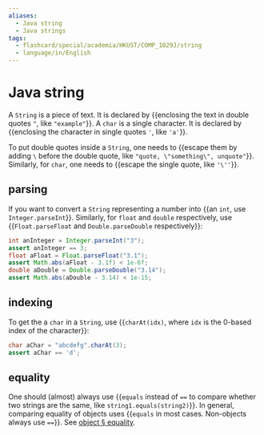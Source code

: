 ```yaml
---
aliases:
  - Java string
  - Java strings
tags:
  - flashcard/special/academia/HKUST/COMP_1029J/string
  - language/in/English
---
```


# Java string

A `String` is a piece of text. It is declared by {{enclosing the text in double quotes `"`, like `"example"`}}. A `char` is a single character. It is declared by {{enclosing the character in single quotes `'`, like `'a'`}}. <!--SR:!2024-05-03,71,316!2024-12-03,235,336-->

To put double quotes inside a `String`, one needs to {{escape them by adding `\` before the double quote, like `"quote, \"something\", unquote"`}}. Similarly, for `char`, one needs to {{escape the single quote, like `'\''`}}. <!--SR:!2025-01-27,278,336!2024-11-16,219,330-->

## parsing

If you want to convert a `String` representing a number into {{an `int`, use `Integer.parseInt`}}. Similarly, for `float` and `double` respectively, use {{`Float.parseFloat` and `Double.parseDouble` respectively}}: <!--SR:!2025-01-12,264,330!2024-12-09,238,336-->

```Java
int anInteger = Integer.parseInt("3");
assert anInteger == 3;
float aFloat = Float.parseFloat("3.1");
assert Math.abs(aFloat - 3.1f) < 1e-6f;
double aDouble = Double.parseDouble("3.14");
assert Math.abs(aDouble - 3.14) < 1e-15;
```

## indexing

To get the a `char` in a `String`, use {{`charAt(idx)`, where `idx` is the 0-based index of the character}}: <!--SR:!2025-02-09,286,330-->

```Java
char aChar = "abcdefg".charAt(3);
assert aChar == 'd';
```

## equality

One should (almost) always use {{`equals` instead of `==` to compare whether two strings are the same, like `string1.equals(string2)`}}. In general, comparing equality of objects uses {{`equals` in most cases. Non-objects always use `==`}}. See [object § equality](object.md#equality). <!--SR:!2025-01-14,267,336!2024-09-24,172,316-->
